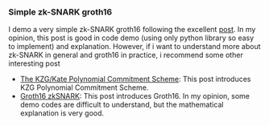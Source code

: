 ### Simple zk-SNARK groth16

I demo a very simple zk-SNARK groth16 following the excellent [post](https://medium.com/coinmonks/under-the-hood-of-zksnark-groth16-protocol-2843b0d1558b). In my opinion, this post is good in code demo (using only python library so easy to implement) and explanation. However, if i want to understand more about zk-SNARK in general and groth16 in practice, i recommend some other interesting post

-   [The KZG/Kate Polynomial Commitment Scheme](https://risencrypto.github.io/Kate/): This post introduces KZG Polynomial Commitment Scheme.
-   [Groth16 zkSNARK](https://risencrypto.github.io/Groth16/): This post introduces Groth16. In my opinion, some demo codes are difficult to understand, but the mathematical explanation is very good.
